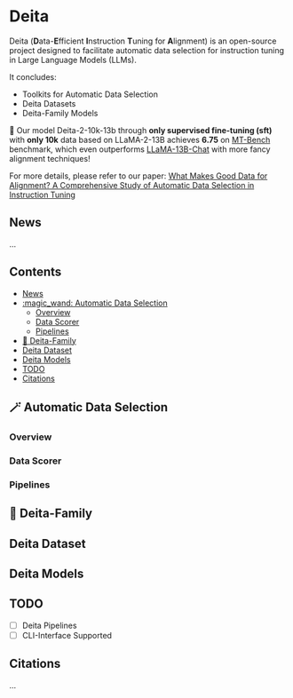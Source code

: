 # Deita

Deita (**D**ata-**E**fficient **I**nstruction **T**uning for **A**lignment) is an open-source project designed to facilitate automatic data selection for instruction tuning in Large Language Models (LLMs).

It concludes:
- Toolkits for Automatic Data Selection
- Deita Datasets
- Deita-Family Models

:bell: Our model Deita-2-10k-13b through **only supervised fine-tuning (sft)** with **only 10k** data based on LLaMA-2-13B achieves **6.75** on [MT-Bench](https://huggingface.co/spaces/lmsys/chatbot-arena-leaderboard) benchmark, which even outperforms [LLaMA-13B-Chat](https://huggingface.co/meta-llama/Llama-2-13b-chat-hf) with more fancy alignment techniques!

For more details, please refer to our paper: [What Makes Good Data for Alignment? A Comprehensive Study of Automatic Data Selection in Instruction Tuning]()

## News
...

## Contents

- [News](#news)
- [:magic\_wand: Automatic Data Selection](#magic_wand-automatic-data-selection)
  - [Overview](#overview)
  - [Data Scorer](#data-scorer)
  - [Pipelines](#pipelines)
- [:rocket: Deita-Family](#rocket-deita-family)
- [Deita Dataset](#deita-dataset)
- [Deita Models](#deita-models)
- [TODO](#todo)
- [Citations](#citations)


## :magic_wand: Automatic Data Selection

### Overview

### Data Scorer

### Pipelines

## :rocket: Deita-Family

## Deita Dataset

## Deita Models

## TODO

- [ ] Deita Pipelines
- [ ] CLI-Interface Supported

## Citations
...

